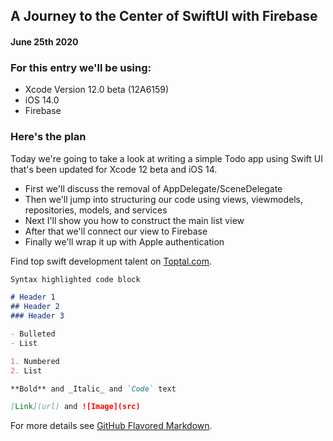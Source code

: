 ## A Journey to the Center of SwiftUI with Firebase
#### June 25th 2020

### For this entry we'll be using:
- Xcode Version 12.0 beta (12A6159)
- iOS 14.0
- Firebase

### Here's the plan
Today we're going to take a look at writing a simple Todo app using Swift UI that's been updated for Xcode 12 beta and iOS 14. 
- First we'll discuss the removal of AppDelegate/SceneDelegate
- Then we'll jump into structuring our code using views, viewmodels, repositories, models, and services
- Next I'll show you how to construct the main list view
- After that we'll connect our view to Firebase
- Finally we'll wrap it up with Apple authentication


Find top swift development talent on [Toptal.com](https://www.toptal.com/swift).







```markdown
Syntax highlighted code block

# Header 1
## Header 2
### Header 3

- Bulleted
- List

1. Numbered
2. List

**Bold** and _Italic_ and `Code` text

[Link](url) and ![Image](src)
```

For more details see [GitHub Flavored Markdown](https://guides.github.com/features/mastering-markdown/).
